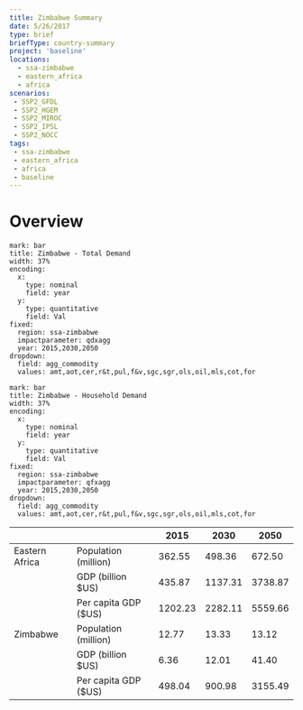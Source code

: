 ```yaml
---
title: Zimbabwe Summary
date: 5/26/2017
type: brief
briefType: country-summary
project: 'baseline'
locations:
  - ssa-zimbabwe
  - eastern_africa
  - africa
scenarios:
 - SSP2_GFDL
 - SSP2_HGEM
 - SSP2_MIROC
 - SSP2_IPSL
 - SSP2_NOCC
tags:
 - ssa-zimbabwe
 - eastern_africa
 - africa
 - baseline
---
```

# Overview 

```chart
mark: bar
title: Zimbabwe - Total Demand
width: 37%
encoding:
  x:
    type: nominal
    field: year
  y:
    type: quantitative
    field: Val
fixed:
  region: ssa-zimbabwe
  impactparameter: qdxagg
  year: 2015,2030,2050
dropdown:
  field: agg_commodity
  values: amt,aot,cer,r&t,pul,f&v,sgc,sgr,ols,oil,mls,cot,for
```

```chart
mark: bar
title: Zimbabwe - Household Demand
width: 37%
encoding:
  x:
    type: nominal
    field: year
  y:
    type: quantitative
    field: Val
fixed:
  region: ssa-zimbabwe
  impactparameter: qfxagg
  year: 2015,2030,2050
dropdown:
  field: agg_commodity
  values: amt,aot,cer,r&t,pul,f&v,sgc,sgr,ols,oil,mls,cot,for
```



|   |   | 2015 | 2030 | 2050 |
|---|---|---|---|---|
| Eastern Africa | Population (million) | 362.55 | 498.36 | 672.50 |
|  | GDP (billion $US) | 435.87 | 1137.31 | 3738.87 |
|  | Per capita GDP ($US) | 1202.23 | 2282.11 | 5559.66 |
| Zimbabwe | Population (million) | 12.77 | 13.33 | 13.12 |
|  | GDP (billion $US) | 6.36 | 12.01 | 41.40 |
|  | Per capita GDP ($US) | 498.04| 900.98| 3155.49|